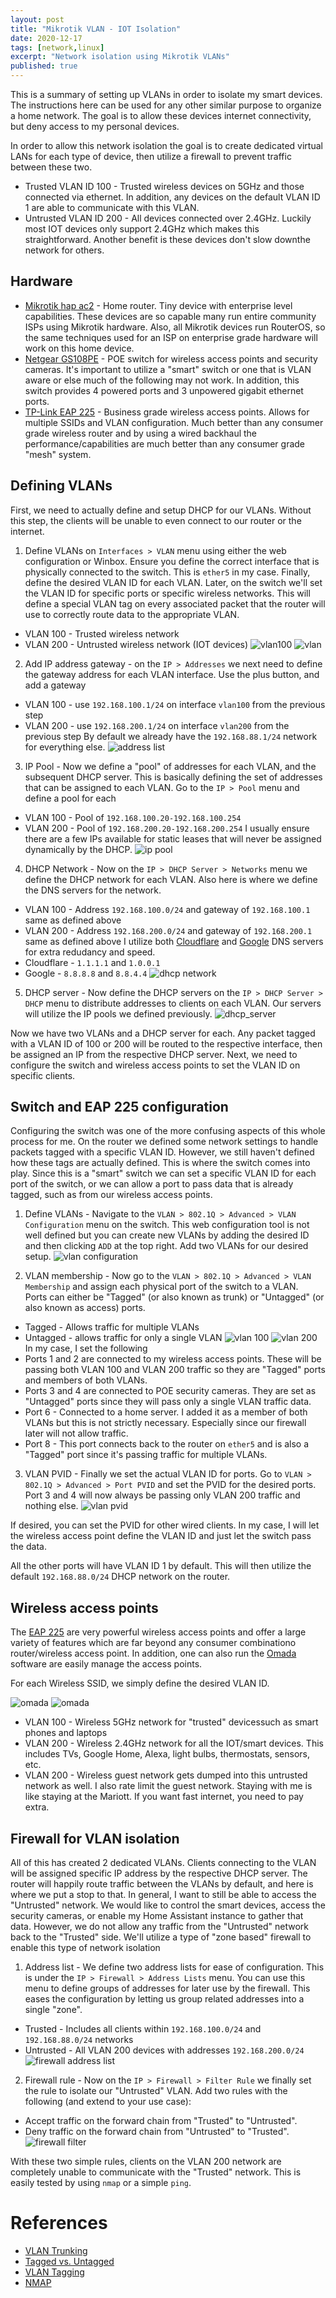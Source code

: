 ```yaml
---
layout: post
title: "Mikrotik VLAN - IOT Isolation"
date: 2020-12-17
tags: [network,linux]
excerpt: "Network isolation using Mikrotik VLANs"
published: true
---
```


This is a summary of setting up VLANs in order to isolate my smart devices. 
The instructions here can be used for any other similar purpose to organize a home network.
The goal is to allow these devices internet connectivity, but deny access to my personal devices. 

In order to allow this network isolation the goal is to create dedicated virtual LANs for each type of device, then utilize a firewall to prevent traffic between these two.

* Trusted VLAN ID 100 - Trusted wireless devices on 5GHz and those connected via ethernet. In addition, any devices on the default VLAN ID 1 are able to communicate with this VLAN.
* Untrusted VLAN ID 200 - All devices connected over 2.4GHz. Luckily most IOT devices only support 2.4GHz which makes this straightforward. Another benefit is these devices don't slow downthe network for others.


## Hardware

* [Mikrotik hap ac2](https://mikrotik.com/product/hap_ac2) - Home router. Tiny device with enterprise level capabilities. These devices are so capable many run entire community ISPs using  Mikrotik hardware. Also, all Mikrotik devices run RouterOS, so the same techniques used for an ISP on enterprise grade hardware will work on this home device.
* [Netgear GS108PE](https://www.netgear.com/business/wired/switches/smart-managed-plus/gs108pe) - POE switch for wireless access points and security cameras. It's important to utilize a "smart" switch or one that is VLAN aware or else much of the following may not work. In addition, this switch provides 4 powered ports and 3 unpowered gigabit ethernet ports. 
* [TP-Link EAP 225](https://www.tp-link.com/us/business-networking/ceiling-mount-access-point/eap225/) - Business grade wireless access points. Allows for multiple SSIDs and VLAN configuration. Much better than any consumer grade wireless router and by using a wired backhaul the performance/capabilities are much better than any consumer grade "mesh" system.

## Defining VLANs

First, we need to actually define and setup DHCP for our VLANs. 
Without this step, the clients will be unable to even connect to our router or the internet.

1. Define VLANs on `Interfaces > VLAN` menu using either the web configuration or Winbox. 
Ensure you define the correct interface that is physically connected to the switch. 
This is `ether5` in my case. 
Finally, define the desired VLAN ID for each VLAN. 
Later, on the switch we'll set the VLAN ID for specific ports or specific wireless networks.
This will define a special VLAN tag on every associated packet that the router will use to correctly route data to the appropriate VLAN.
* VLAN 100 - Trusted wireless network
* VLAN 200 - Untrusted wireless network (IOT devices)
![vlan100](/assets/vlan/vlan100.png)
![vlan](/assets/vlan/vlan_interfaces.png)

2. Add IP address gateway - on the `IP > Addresses` we next need to define the gateway address for each VLAN interface. 
Use the plus button, and add a gateway
* VLAN 100 - use `192.168.100.1/24` on interface `vlan100` from the previous step
* VLAN 200 - use `192.168.200.1/24` on interface `vlan200` from the previous step
By default we already have the `192.168.88.1/24` network for everything else. 
![address list](/assets/vlan/address_list.png)

3. IP Pool - Now we define a "pool" of addresses for each VLAN, and the subsequent DHCP server. 
This is basically defining the set of addresses that can be assigned to each VLAN. 
Go to the `IP > Pool` menu and define a pool for each
* VLAN 100 - Pool of `192.168.100.20-192.168.100.254`
* VLAN 200 - Pool of `192.168.200.20-192.168.200.254`
I usually ensure there are a few IPs available for static leases that will never be assigned dynamically by the DHCP.
![ip pool](/assets/vlan/ip_pool.png)

4. DHCP Network - Now on the `IP > DHCP Server > Networks` menu we define the DHCP network for each VLAN. 
Also here is where we define the DNS servers for the network. 
* VLAN 100 - Address `192.168.100.0/24` and gateway of `192.168.100.1` same as defined above
* VLAN 200 - Address `192.168.200.0/24` and gateway of `192.168.200.1` same as defined above
I utilize both [Cloudflare](https://1.1.1.1/dns/) and [Google](https://developers.google.com/speed/public-dns) DNS servers for extra redudancy and speed. 
* Cloudflare - `1.1.1.1` and `1.0.0.1`
* Google - `8.8.8.8` and `8.8.4.4`
![dhcp network](/assets/vlan/dhcp_network.png)

5. DHCP server - Now define the DHCP servers on the `IP > DHCP Server > DHCP` menu to distribute addresses to clients on each VLAN. 
Our servers will utilize the IP pools we defined previously.
![dhcp_server](/assets/vlan/dhcp_server.png)

Now we have two VLANs and a DHCP server for each. 
Any packet tagged with a VLAN ID of 100 or 200 will be routed to the respective interface, then be  assigned an IP from the respective DHCP server.
Next, we need to configure the switch and wireless access points to set the VLAN ID on specific clients.

## Switch and EAP 225 configuration

Configuring the switch was one of the more confusing aspects of this whole process for me. 
On the router we defined some network settings to handle packets tagged with a specific VLAN ID. 
However, we still haven't defined how these tags are actually defined. 
This is where the switch comes into play. 
Since this is a "smart" switch we can set a specific VLAN ID for each port of the switch, or we can allow a port to pass data that is already tagged, such as from our wireless access points. 

1. Define VLANs -  Navigate to the `VLAN > 802.1Q > Advanced > VLAN Configuration` menu on the switch. 
This web  configuration tool is not well defined but you can create new VLANs by adding the desired ID and then clicking `ADD` at the top right. 
Add two VLANs for our desired setup.
![vlan configuration](/assets/vlan/vlan_configuration.png)

2. VLAN membership - Now go to the `VLAN > 802.1Q > Advanced > VLAN Membership` and assign each physical port of the switch  to a VLAN.  
Ports can either be "Tagged" (or also known as trunk) or "Untagged" (or also known as access) ports. 
* Tagged - Allows traffic for multiple VLANs
* Untagged - allows traffic for only a single VLAN
![vlan 100](/assets/vlan/vlan_100_membership.png)
![vlan 200](/assets/vlan/vlan_200_membership.png)
In my case, I set the following
* Ports 1 and 2 are connected to my wireless access points. These will be passing both VLAN 100 and VLAN 200 traffic so they are "Tagged" ports and members of both VLANs.
* Ports 3 and 4 are connected to POE security cameras. They are set as "Untagged" ports since they will pass only a single VLAN traffic data. 
* Port 6 - Connected to a home server. I added it as a member of both VLANs but this is not strictly necessary. Especially since our firewall later will not allow traffic. 
* Port 8 - This port connects back to the router on `ether5` and is also a "Tagged" port since it's passing traffic for multiple VLANs.

3. VLAN PVID - Finally we set the actual VLAN ID for  ports. Go to `VLAN > 802.1Q > Advanced > Port PVID` and set the PVID for the desired ports. Port 3 and 4 will now always be passing only VLAN 200 traffic and nothing else. 
![vlan pvid](/assets/vlan/vlan_pvid.png)

If desired, you can set the PVID for other wired clients. 
In my case, I will let the wireless access point define the VLAN ID and just let the switch pass the data.

All the other ports will have VLAN ID 1 by default. 
This will then utilize the default `192.168.88.0/24` DHCP network on the router. 

## Wireless access points

The [EAP 225](https://www.tp-link.com/us/business-networking/ceiling-mount-access-point/eap225/) are very powerful wireless access points and offer a large variety of features which are far beyond any consumer combinationo router/wireless access point.
In addition, one can also run the [Omada](https://www.tp-link.com/us/omada/) software are easily manage the access points. 

For each Wireless SSID, we simply  define the desired VLAN ID.

![omada](/assets/vlan/omada.png)
![omada](/assets/vlan/wireless_vlan.png)

* VLAN 100 - Wireless 5GHz network for "trusted" devicessuch as smart phones and laptops
* VLAN 200 - Wireless 2.4GHz network for all the IOT/smart devices. This includes TVs, Google Home, Alexa, light bulbs, thermostats, sensors, etc. 
* VLAN 200 - Wireless guest network gets dumped into this untrusted network as well. I also rate limit the guest network. Staying with me is like staying at the Mariott. If you want fast internet, you need to pay extra. 

## Firewall for VLAN isolation

All of this has created 2 dedicated VLANs. 
Clients connecting to the VLAN will be assigned specific IP address by the respective DHCP server. 
The router will happily route traffic between the VLANs by default, and here is where we put a stop to that. 
In general, I want to  still be able to access the "Untrusted" network.
We would like to control the smart devices, access the security cameras, or enable my Home Assistant instance to gather that data.
However, we do not allow any traffic from the "Untrusted" network back to the "Trusted" side. 
We'll utilize a type of "zone based" firewall to enable this type of network isolation

1. Address list - We define two address lists for ease of configuration. This is under the `IP > Firewall > Address Lists` menu. You can use this menu to define groups of addresses for later use by the firewall. 
This eases the configuration by letting us group related addresses into a single "zone".
* Trusted - Includes all clients within `192.168.100.0/24` and `192.168.88.0/24` networks
* Untrusted - All VLAN 200 devices with addresses `192.168.200.0/24`
![firewall address list](/assets/vlan/firewall_address_list.png)
2. Firewall rule - Now on the `IP > Firewall > Filter Rule` we finally set the rule to isolate our "Untrusted" VLAN. Add two rules with the following (and extend to your use case):
* Accept traffic on the forward chain from "Trusted" to "Untrusted". 
* Deny traffic on the forward chain from "Untrusted" to "Trusted".
![firewall filter](/assets/vlan/firewall_rule.png)

With these two simple rules, clients on the VLAN 200 network are completely unable to communicate with the "Trusted" network. 
This is easily tested by using `nmap` or a simple `ping`.

# References

* [VLAN Trunking](https://www.manitonetworks.com/mikrotik/2016/3/5/vlan-trunking)
* [Tagged vs. Untagged](https://www.tp-link.com/us/support/faq/418/)
* [VLAN Tagging](https://documentation.meraki.com/General_Administration/Tools_and_Troubleshooting/Fundamentals_of_802.1Q_VLAN_Tagging)
* [NMAP](https://www.manitonetworks.com/security/2016/11/26/network-scanning-with-nmap?rq=nmap)
